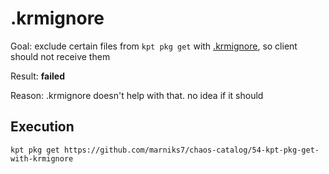 # .krmignore

Goal: exclude certain files from `kpt pkg get` with [.krmignore](.krmignore), so client should not receive them

Result: **failed**

Reason: .krmignore doesn't help with that. no idea if it should


## Execution
```
kpt pkg get https://github.com/marniks7/chaos-catalog/54-kpt-pkg-get-with-krmignore
```